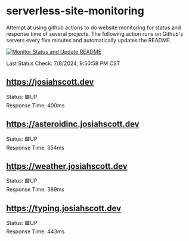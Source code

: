 # serverless-site-monitoring
Attempt at using github actions to do website monitoring for status and response time of several projects. The following action runs on Github's servers every five minutes and automatically updates the README.  

[![Monitor Status and Update README](https://github.com/JosiahSco/serverless-site-monitoring/actions/workflows/monitor.yaml/badge.svg)](https://github.com/JosiahSco/serverless-site-monitoring/actions/workflows/monitor.yaml)

Last Status Check: 7/8/2024, 9:50:58 PM CST

## https://josiahscott.dev
Status: 🟩UP  
Response Time: 400ms

## https://asteroidinc.josiahscott.dev
Status: 🟩UP  
Response Time: 354ms

## https://weather.josiahscott.dev
Status: 🟩UP  
Response Time: 389ms

## https://typing.josiahscott.dev
Status: 🟩UP  
Response Time: 443ms

